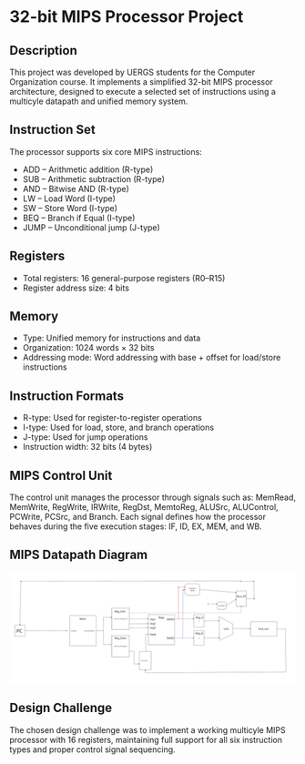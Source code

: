 # 32-bit MIPS Processor Project
## Description
This project was developed by UERGS students for the Computer Organization course. It implements a simplified 32-bit MIPS processor architecture, designed to execute a selected set of instructions using a multicyle datapath and unified memory system.
## Instruction Set
The processor supports six core MIPS instructions:
- ADD – Arithmetic addition (R-type)
- SUB – Arithmetic subtraction (R-type)
- AND – Bitwise AND (R-type)
- LW – Load Word (I-type)
- SW – Store Word (I-type)
- BEQ – Branch if Equal (I-type)
- JUMP – Unconditional jump (J-type)
## Registers
- Total registers: 16 general-purpose registers (R0–R15)
- Register address size: 4 bits
## Memory
- Type: Unified memory for instructions and data
- Organization: 1024 words × 32 bits
- Addressing mode: Word addressing with base + offset for load/store instructions
## Instruction Formats
- R-type: Used for register-to-register operations
- I-type: Used for load, store, and branch operations
- J-type: Used for jump operations
- Instruction width: 32 bits (4 bytes)
## MIPS Control Unit
The control unit manages the processor through signals such as: MemRead, MemWrite, RegWrite, IRWrite, RegDst, MemtoReg, ALUSrc, ALUControl, PCWrite, PCSrc, and Branch.
Each signal defines how the processor behaves during the five execution stages: IF, ID, EX, MEM, and WB.
## MIPS Datapath Diagram
![Parte Operativa do Trabalho de ORG](datapathDiagram.png)
## Design Challenge
The chosen design challenge was to implement a working multicyle MIPS processor with 16 registers, maintaining full support for all six instruction types and proper control signal sequencing.
